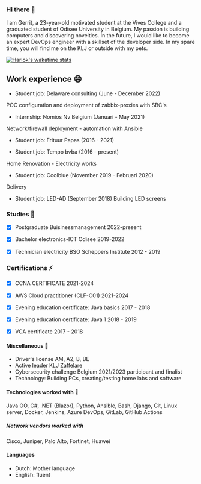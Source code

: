 ### Hi there 👋

I am Gerrit, a 23-year-old motivated student at the Vives College and a graduated student of Odisee University in Belgium.
My passion is building computers and discovering novelties.
In the future, I would like to become an expert DevOps engineer with a skillset of the developer side. 
In my spare time, you will find me on the KLJ or outside with my pets.

[![Harlok's wakatime stats](https://github-readme-stats.vercel.app/api/wakatime?GerritVanMol=ffflabs)](https://github.com/anuraghazra/github-readme-stats)

## Work experience 😄

- Student job: Delaware consulting                                 (June - December 2022)

POC configuration and deployment of zabbix-proxies with SBC's

- Internship: Nomios Nv Belgium                                    (Januari - May 2021)

Network/firewall deployment - automation with Ansible

- Student job: Frituur Papas                                       (2016 - 2021)
 
- Student job: Tempo bvba                                          (2016 - present)

Home Renovation - Electricity works

- Student job: Coolblue                                           (November 2019 - Februari 2020)

Delivery
    
- Student job: LED-AD                                             (September 2018)
Building LED screens

### Studies 🤔
- [x] Postgraduate Buisinessmanagement                2022-present
- [x] Bachelor electronics-ICT Odisee                 2019-2022
- [x] Technician electricity BSO Scheppers Institute  2012 - 2019



### Certifications ⚡
- [x]   CCNA CERTIFICATE                            2021-2024
- [x]   AWS Cloud practitioner (CLF-C01)            2021-2024
- [x]   Evening education certificate: Java basics  2017 - 2018
- [x]   Evening education certificate: Java 1       2018 - 2019
- [x]   VCA certificate                             2017 - 2018


#### Miscellaneous 🌱

*  Driver's license AM, A2, B, BE
*  Active leader KLJ Zaffelare
*  Cybersecurity challenge Belgium 2021/2023 participant and finalist 
*  Technology: Building PCs, creating/testing home labs and software

#### Technologies worked with 🔭
Java OO, C#, .NET (Blazor), Python, 
 Ansible, Bash, Django, Git, Linux server, 
 Docker, Jenkins, Azure DevOps, GitLab, GitHub Actions
##### Network vendors worked with 
Cisco, Juniper, Palo Alto, Fortinet, Huawei


#### Languages
*  Dutch: Mother language
*  English: fluent
